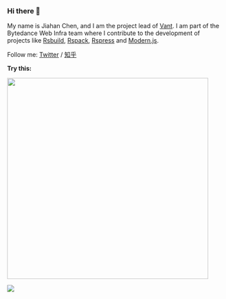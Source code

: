 ### Hi there 👋

My name is Jiahan Chen, and I am the project lead of [Vant](https://github.com/youzan/vant). I am part of the Bytedance Web Infra team where I contribute to the development of projects like [Rsbuild](https://github.com/web-infra-dev/rsbuild), [Rspack](https://github.com/web-infra-dev/rspack), [Rspress](https://github.com/web-infra-dev/rspress) and [Modern.js](https://github.com/web-infra-dev/modern.js).

Follow me: [Twitter](https://twitter.com/Neverland1199) / [知乎](https://www.zhihu.com/people/chen-jia-han)

**Try this:**

<a href="https://github.com/web-infra-dev/rsbuild" target="blank"><img src="https://github.com/chenjiahan/chenjiahan/assets/7237365/80e88aac-8e3f-464a-b19f-149ddb6e40e2" width="468" /></a>



<img src="https://github-readme-stats.vercel.app/api?username=chenjiahan&show_icons=true&text_color=24292e&bg_color=ffffff&hide_title=true">
